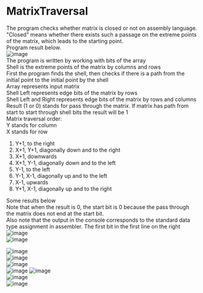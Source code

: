 # MatrixTraversal
The program checks whether matrix is closed or not on assembly language.  
"Сlosed" means whether there exists such a passage on the extreme points of the matrix, which leads to the starting point.  
Program result below.  
![image](https://github.com/Chilibonitsu/MatrixTraversal/assets/86125427/80c7fd3c-b4e3-4790-9372-9721f9c2eda1)  
The program is written by working with bits of the array   
Shell is the extreme points of the matrix by columns and rows  
First the program finds the shell, then checks if there is a path from the initial point to the initial point by the shell  
Array represents input matrix  
Shell Left represents edge bits of the matrix by rows  
Shell Left and Right represents edge bits of the matrix by rows and columns  
Result (1 or 0) stands for pass through the matrix. If matrix has path from start to start through shell bits the result will be 1  
Matrix traversal order:  
Y stands for column  
X stands for row  
1. Y+1, to the right
2. X+1, Y+1, diagonally down and to the right
3. X+1, downwards
4. X+1, Y-1, diagonally down and to the left
5. Y-1, to the left
6. Y-1, X-1, diagonally up and to the left
7. X-1, upwards
8. Y+1, X-1, diagonally up and to the right

Some results below  
Note that when the result is 0, the start bit is 0 because the pass through the matrix does not end at the start bit.  
Also note that the output in the console corresponds to the standard data type assignment in assembler. The first bit in the first line on the right 
![image](https://github.com/Chilibonitsu/MatrixTraversal/assets/86125427/c7b736bb-4938-4b76-946a-76f9979ee8a5)  
![image](https://github.com/Chilibonitsu/MatrixTraversal/assets/86125427/8165b2d8-7d1e-458f-a552-68223fb2dee9)  

![image](https://github.com/Chilibonitsu/MatrixTraversal/assets/86125427/6a12edc4-6164-4881-bed4-655a1ee7e0cb)  
![image](https://github.com/Chilibonitsu/MatrixTraversal/assets/86125427/5565a17b-426e-4eaa-a6b2-abf9268b0347)  
![image](https://github.com/Chilibonitsu/MatrixTraversal/assets/86125427/35895392-fc35-4c37-9de7-e79d26a5ef25)  
![image](https://github.com/Chilibonitsu/MatrixTraversal/assets/86125427/0deba6aa-ce08-4740-bf8b-b701ad64c08c) 
![image](https://github.com/Chilibonitsu/MatrixTraversal/assets/86125427/2fa4a383-cfca-4ca7-84fc-9b94c7865705)  
![image](https://github.com/Chilibonitsu/MatrixTraversal/assets/86125427/5ae6ff18-b497-43bc-92e8-4af02a4f2928)  
![image](https://github.com/Chilibonitsu/MatrixTraversal/assets/86125427/c3b3f935-e6ca-4cdb-a14c-2eb98390e646)






